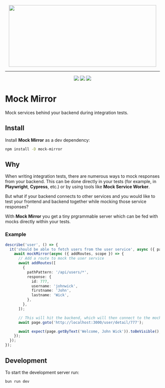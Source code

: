 <div align='center'>
  <img width='480px' height='200px' src='https://github.com/chriskalmar/mock-mirror/assets/8336893/7ab47463-87ed-40f5-9ca7-e0a959d87fdd'>
</div>

---

<div align='center'>
  <a href="https://www.npmjs.com/package/mock-mirror"><img src="https://img.shields.io/npm/v/mock-mirror?style=plastic" /></a>
  <a href="https://www.npmjs.com/package/mock-mirror"><img src="https://img.shields.io/npm/dt/mock-mirror" /></a>
  <a href="https://github.com/chriskalmar/mock-mirror/blob/main/LICENSE"><img src="https://img.shields.io/github/license/chriskalmar/mock-mirror" /></a>
</div>

# Mock Mirror

Mock services behind your backend during integration tests.

## Install

Install **Mock Mirror** as a dev dependency:

```bash
npm install -D mock-mirror
```

## Why

When writing integration tests, there are numerous ways to mock responses from your backend. This can be done directly in your tests (for example, in **Playwright**, **Cypress**, etc.) or by using tools like **Mock Service Worker**.

But what if your backend connects to other services and you would like to test your frontend and backend together while mocking those service responses?

With **Mock Mirror** you get a tiny prgrammable server which can be fed with mocks directly within your tests.

### Example

```ts
describe('user', () => {
  it('should be able to fetch users from the user service', async ({ page }) => {
    await mockMirror(async ({ addRoutes, scope }) => {
      // Add a route to mock the user service
      await addRoutes([
        {
          pathPattern: '/api/users/*',
          response: {
            id: 777,
            username: 'johnwick',
            firstname: 'John',
            lastname: 'Wick',
          },
        },
      ]);

      // This will hit the backend, which will then connect to the mocked user service
      await page.goto('http://localhost:3000/user/detail/777');

      await expect(page.getByText('Welcome, John Wick')).toBeVisible();
    });
  });
});
```

## Development

To start the development server run:

```bash
bun run dev
```

